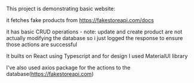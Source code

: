 This project is demonstrating basic website:

it fetches fake products from https://fakestoreapi.com/docs

it has basic CRUD operations -  note: update and create product are not actually modifying the database so i just logged the response to ensure those actions are successful

It builts on React using Typescript and for design I used MaterialUI library

I've also used axios package for the actions to the database(https://fakestoreapi.com)
